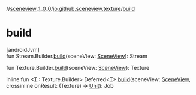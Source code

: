 //[sceneview_1_0_0](../../index.md)/[io.github.sceneview.texture](index.md)/[build](build.md)

# build

[androidJvm]\
fun Stream.Builder.[build](build.md)(sceneView: [SceneView](../io.github.sceneview/-scene-view/index.md)): Stream

fun Texture.Builder.[build](build.md)(sceneView: [SceneView](../io.github.sceneview/-scene-view/index.md)): Texture

inline fun &lt;[T](build.md) : Texture.Builder&gt; Deferred&lt;[T](build.md)&gt;.[build](build.md)(sceneView: [SceneView](../io.github.sceneview/-scene-view/index.md), crossinline onResult: (Texture) -&gt; [Unit](https://kotlinlang.org/api/latest/jvm/stdlib/kotlin/-unit/index.html)): Job
